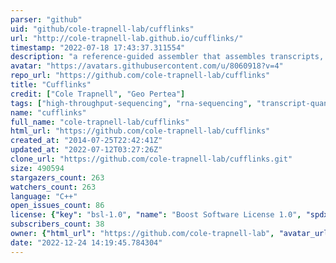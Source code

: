 ```yaml
---
parser: "github"
uid: "github/cole-trapnell-lab/cufflinks"
url: "http://cole-trapnell-lab.github.io/cufflinks/"
timestamp: "2022-07-18 17:43:37.311554"
description: "a reference-guided assembler that assembles transcripts, estimates their abundances, and tests for differential expression and regulation in RNA-Seq samples."
avatar: "https://avatars.githubusercontent.com/u/8060918?v=4"
repo_url: "https://github.com/cole-trapnell-lab/cufflinks"
title: "Cufflinks"
credit: ["Cole Trapnell", "Geo Pertea"]
tags: ["high-throughput-sequencing", "rna-sequencing", "transcript-quantification"]
name: "cufflinks"
full_name: "cole-trapnell-lab/cufflinks"
html_url: "https://github.com/cole-trapnell-lab/cufflinks"
created_at: "2014-07-25T22:42:41Z"
updated_at: "2022-07-12T03:27:26Z"
clone_url: "https://github.com/cole-trapnell-lab/cufflinks.git"
size: 490594
stargazers_count: 263
watchers_count: 263
language: "C++"
open_issues_count: 86
license: {"key": "bsl-1.0", "name": "Boost Software License 1.0", "spdx_id": "BSL-1.0", "url": "https://api.github.com/licenses/bsl-1.0", "node_id": "MDc6TGljZW5zZTI4"}
subscribers_count: 38
owner: {"html_url": "https://github.com/cole-trapnell-lab", "avatar_url": "https://avatars.githubusercontent.com/u/8060918?v=4", "login": "cole-trapnell-lab", "type": "Organization"}
date: "2022-12-24 14:19:45.784304"
---
```

